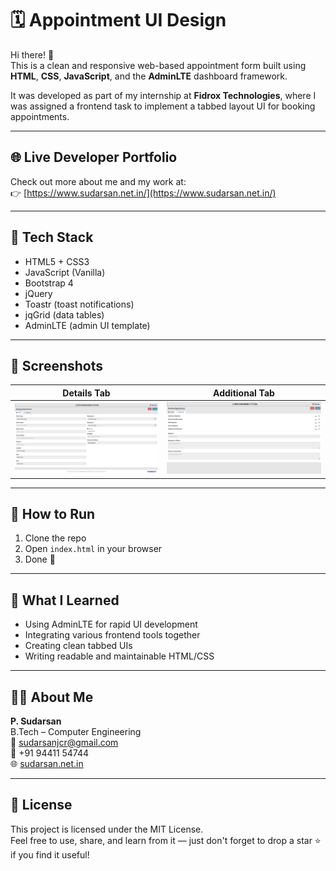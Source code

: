 # 🗓️ Appointment UI Design

Hi there! 👋  
This is a clean and responsive web-based appointment form built using **HTML**, **CSS**, **JavaScript**, and the **AdminLTE** dashboard framework.

It was developed as part of my internship at **Fidrox Technologies**, where I was assigned a frontend task to implement a tabbed layout UI for booking appointments.

---

## 🌐 Live Developer Portfolio

Check out more about me and my work at:  
👉 [https://www.sudarsan.net.in/](https://www.sudarsan.net.in/)

---

## 🔧 Tech Stack

- HTML5 + CSS3  
- JavaScript (Vanilla)  
- Bootstrap 4  
- jQuery  
- Toastr (toast notifications)  
- jqGrid (data tables)  
- AdminLTE (admin UI template)

---

## 📸 Screenshots

| Details Tab | Additional Tab |
|-------------|----------------|
| ![Details Tab Screenshot](screenshots/Details_Tab.png) | ![Additional Tab Screenshot](screenshots/Additional_Tab.png) |



---

## 🧪 How to Run

1. Clone the repo
2. Open `index.html` in your browser
3. Done 🎉

---

## 📘 What I Learned

- Using AdminLTE for rapid UI development  
- Integrating various frontend tools together  
- Creating clean tabbed UIs  
- Writing readable and maintainable HTML/CSS

---

## 🙋‍♂️ About Me

**P. Sudarsan**  
B.Tech – Computer Engineering  
📧 [sudarsanjcr@gmail.com](mailto:sudarsanjcr@gmail.com)  
📱 +91 94411 54744  
🌐 [sudarsan.net.in](https://www.sudarsan.net.in/)

---

## 📄 License

This project is licensed under the MIT License.  
Feel free to use, share, and learn from it — just don't forget to drop a star ⭐ if you find it useful!
